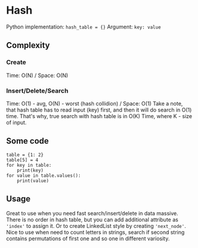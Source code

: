 # Hash
Python implementation: `hash_table = {}`
Argument: `key: value`

## Complexity
### Create
Time: O(N) / Space: O(N)
### Insert/Delete/Search
Time: O(1) - avg, O(N) - worst (hash collidion) / Space: O(1)
Take a note, that hash table has to read input (key) first, and then it will do search in O(1) time. That's why, true search with hash table is in O(K) Time, where K - size of input.

## Some code
```
table = {1: 2}
table[5] = 4
for key in table:
    print(key)
for value in table.values():
    print(value)
```

## Usage
Great to use when you need fast search/insert/delete in data massive.
There is no order in hash table, but you can add additional attribute as `'index'` to assign it. Or to create LinkedList style by creating `'next_node'`.
Nice to use when need to count letters in strings, search if second string contains permutations of first one and so one in different variosity.

